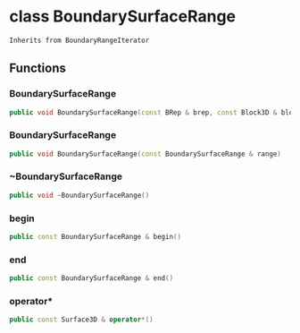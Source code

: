 # class BoundarySurfaceRange


```cpp
Inherits from BoundaryRangeIterator
```



## Functions

### BoundarySurfaceRange

```cpp
public void BoundarySurfaceRange(const BRep & brep, const Block3D & block)
```


### BoundarySurfaceRange

```cpp
public void BoundarySurfaceRange(const BoundarySurfaceRange & range)
```


### ~BoundarySurfaceRange

```cpp
public void ~BoundarySurfaceRange()
```


### begin

```cpp
public const BoundarySurfaceRange & begin()
```


### end

```cpp
public const BoundarySurfaceRange & end()
```


### operator*

```cpp
public const Surface3D & operator*()
```




